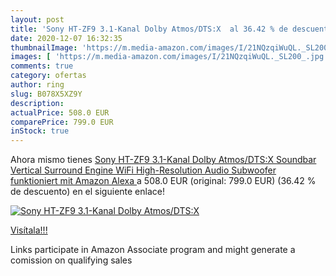 ```yaml
---
layout: post
title: 'Sony HT-ZF9 3.1-Kanal Dolby Atmos/DTS:X  al 36.42 % de descuento'
date: 2020-12-07 16:32:35
thumbnailImage: 'https://m.media-amazon.com/images/I/21NQzqiWuQL._SL200_.jpg'
images: [ 'https://m.media-amazon.com/images/I/21NQzqiWuQL._SL200_.jpg' ]
comments: true
category: ofertas
author: ring
slug: B078X5XZ9Y
description:
actualPrice: 508.0 EUR
comparePrice: 799.0 EUR
inStock: true
---
```


Ahora mismo tienes [Sony HT-ZF9 3.1-Kanal Dolby Atmos/DTS:X Soundbar  Vertical Surround Engine  WiFi  High-Resolution Audio  Subwoofer  funktioniert mit Amazon Alexa ](https://www.amazon.de/dp/B078X5XZ9Y/?tag=tolees0ca-21) a 508.0 EUR (original: 799.0 EUR) (36.42 %  de descuento) en el siguiente enlace!

[![Sony HT-ZF9 3.1-Kanal Dolby Atmos/DTS:X ](https://m.media-amazon.com/images/I/21NQzqiWuQL._SL200_.jpg)](https://www.amazon.de/dp/B078X5XZ9Y/?tag=tolees0ca-21)

[Visítala!!!](https://www.amazon.de/dp/B078X5XZ9Y/?tag=tolees0ca-21)

Links participate in Amazon Associate program and might generate a comission on qualifying sales
